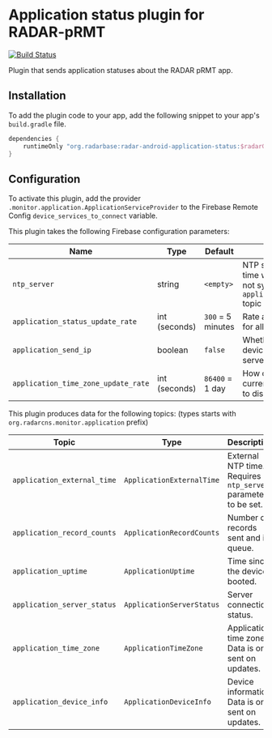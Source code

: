 # Application status plugin for RADAR-pRMT

[![Build Status](https://travis-ci.org/RADAR-base/radar-android-application-status.svg?branch=master)](https://travis-ci.org/RADAR-base/radar-android-application-status)

Plugin that sends application statuses about the RADAR pRMT app.

## Installation

To add the plugin code to your app, add the following snippet to your app's `build.gradle` file.

```gradle
dependencies {
    runtimeOnly "org.radarbase:radar-android-application-status:$radarCommonsAndroidVersion"
}
```

## Configuration

To activate this plugin, add the provider `.monitor.application.ApplicationServiceProvider` to the Firebase Remote Config `device_services_to_connect` variable.

This plugin takes the following Firebase configuration parameters:

| Name | Type | Default | Description |
| ---- | ---- | ------- | ----------- |
| `ntp_server` | string | `<empty>` | NTP server to synchronize time with. If empty, time is not synchronized and the `application_external_time` topic will not receive data. |
| `application_status_update_rate` | int (seconds) | `300` = 5 minutes | Rate at which to send data for all application topics. |
| `application_send_ip` | boolean | `false` | Whether to send the device IP address with the server status. |
| `application_time_zone_update_rate` | int (seconds) | `86400` = 1 day | How often to send the current time zone. Set to `0` to disable. |

This plugin produces data for the following topics: (types starts with `org.radarcns.monitor.application` prefix)

| Topic | Type | Description |
| ----- | ---- | ----------- |
| `application_external_time` | `ApplicationExternalTime` | External NTP time. Requires `ntp_server` parameter to be set. |
| `application_record_counts` | `ApplicationRecordCounts` | Number of records sent and in queue. |
| `application_uptime` | `ApplicationUptime` | Time since the device booted. |
| `application_server_status` | `ApplicationServerStatus` | Server connection status. |
| `application_time_zone` | `ApplicationTimeZone` | Application time zone. Data is only sent on updates. |
| `application_device_info` | `ApplicationDeviceInfo` | Device information. Data is only sent on updates. |
